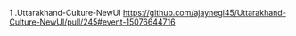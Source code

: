 1 .Uttarakhand-Culture-NewUI
https://github.com/ajaynegi45/Uttarakhand-Culture-NewUI/pull/245#event-15076644716
